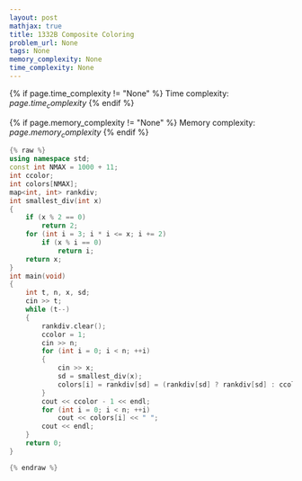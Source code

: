 ```yaml
---
layout: post
mathjax: true
title: 1332B Composite Coloring
problem_url: None
tags: None
memory_complexity: None
time_complexity: None
---
```




{% if page.time_complexity != "None" %}
Time complexity: ${{ page.time_complexity }}$
{% endif %}

{% if page.memory_complexity != "None" %}
Memory complexity: ${{ page.memory_complexity }}$
{% endif %}

```cpp
{% raw %}
using namespace std;
const int NMAX = 1000 + 11;
int ccolor;
int colors[NMAX];
map<int, int> rankdiv;
int smallest_div(int x)
{
    if (x % 2 == 0)
        return 2;
    for (int i = 3; i * i <= x; i += 2)
        if (x % i == 0)
            return i;
    return x;
}
int main(void)
{
    int t, n, x, sd;
    cin >> t;
    while (t--)
    {
        rankdiv.clear();
        ccolor = 1;
        cin >> n;
        for (int i = 0; i < n; ++i)
        {
            cin >> x;
            sd = smallest_div(x);
            colors[i] = rankdiv[sd] = (rankdiv[sd] ? rankdiv[sd] : ccolor++);
        }
        cout << ccolor - 1 << endl;
        for (int i = 0; i < n; ++i)
            cout << colors[i] << " ";
        cout << endl;
    }
    return 0;
}

{% endraw %}
```